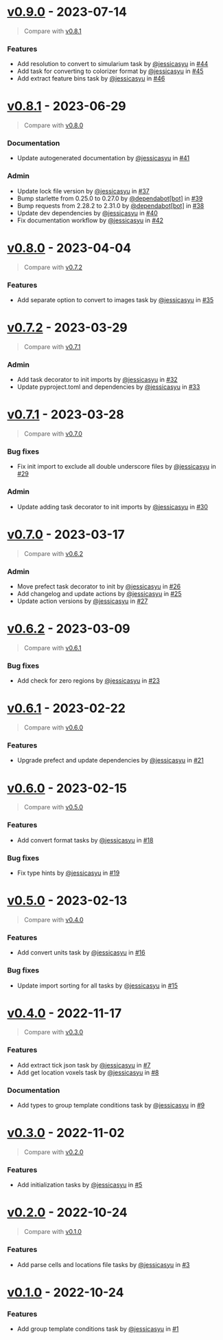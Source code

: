 # [v0.9.0](https://github.com/bagherilab/arcade-collection/releases/tag/v0.9.0) - 2023-07-14

> Compare with [v0.8.1](https://github.com/bagherilab/arcade-collection/compare/v0.8.1...v0.9.0)

### Features

- Add resolution to convert to simularium task by [@jessicasyu](https://github.com/jessicasyu) in [#44](https://github.com/bagherilab/arcade-collection/pull/44)
- Add task for converting to colorizer format by [@jessicasyu](https://github.com/jessicasyu) in [#45](https://github.com/bagherilab/arcade-collection/pull/45)
- Add extract feature bins task by [@jessicasyu](https://github.com/jessicasyu) in [#46](https://github.com/bagherilab/arcade-collection/pull/46)

# [v0.8.1](https://github.com/bagherilab/arcade-collection/releases/tag/v0.8.1) - 2023-06-29

> Compare with [v0.8.0](https://github.com/bagherilab/arcade-collection/compare/v0.8.0...v0.8.1)

### Documentation

- Update autogenerated documentation by [@jessicasyu](https://github.com/jessicasyu) in [#41](https://github.com/bagherilab/arcade-collection/pull/41)

### Admin

- Update lock file version by [@jessicasyu](https://github.com/jessicasyu) in [#37](https://github.com/bagherilab/arcade-collection/pull/37)
- Bump starlette from 0.25.0 to 0.27.0 by [@dependabot[bot]](https://github.com/dependabot[bot]) in [#39](https://github.com/bagherilab/arcade-collection/pull/39)
- Bump requests from 2.28.2 to 2.31.0 by [@dependabot[bot]](https://github.com/dependabot[bot]) in [#38](https://github.com/bagherilab/arcade-collection/pull/38)
- Update dev dependencies by [@jessicasyu](https://github.com/jessicasyu) in [#40](https://github.com/bagherilab/arcade-collection/pull/40)
- Fix documentation workflow by [@jessicasyu](https://github.com/jessicasyu) in [#42](https://github.com/bagherilab/arcade-collection/pull/42)

# [v0.8.0](https://github.com/bagherilab/arcade-collection/releases/tag/v0.8.0) - 2023-04-04

> Compare with [v0.7.2](https://github.com/bagherilab/arcade-collection/compare/v0.7.2...v0.8.0)

### Features

- Add separate option to convert to images task by [@jessicasyu](https://github.com/jessicasyu) in [#35](https://github.com/bagherilab/arcade-collection/pull/35)

# [v0.7.2](https://github.com/bagherilab/arcade-collection/releases/tag/v0.7.2) - 2023-03-29

> Compare with [v0.7.1](https://github.com/bagherilab/arcade-collection/compare/v0.7.1...v0.7.2)

### Admin

- Add task decorator to init imports by [@jessicasyu](https://github.com/jessicasyu) in [#32](https://github.com/bagherilab/arcade-collection/pull/32)
- Update pyproject.toml and dependencies by [@jessicasyu](https://github.com/jessicasyu) in [#33](https://github.com/bagherilab/arcade-collection/pull/33)

# [v0.7.1](https://github.com/bagherilab/arcade-collection/releases/tag/v0.7.1) - 2023-03-28

> Compare with [v0.7.0](https://github.com/bagherilab/arcade-collection/compare/v0.7.0...v0.7.1)

### Bug fixes

- Fix init import to exclude all double underscore files by [@jessicasyu](https://github.com/jessicasyu) in [#29](https://github.com/bagherilab/arcade-collection/pull/29)

### Admin

- Update adding task decorator to init imports by [@jessicasyu](https://github.com/jessicasyu) in [#30](https://github.com/bagherilab/arcade-collection/pull/30)

# [v0.7.0](https://github.com/bagherilab/arcade-collection/releases/tag/v0.7.0) - 2023-03-17

> Compare with [v0.6.2](https://github.com/bagherilab/arcade-collection/compare/v0.6.2...v0.7.0)

### Admin

- Move prefect task decorator to init by [@jessicasyu](https://github.com/jessicasyu) in [#26](https://github.com/bagherilab/arcade-collection/pull/26)
- Add changelog and update actions by [@jessicasyu](https://github.com/jessicasyu) in [#25](https://github.com/bagherilab/arcade-collection/pull/25)
- Update action versions by [@jessicasyu](https://github.com/jessicasyu) in [#27](https://github.com/bagherilab/arcade-collection/pull/27)

# [v0.6.2](https://github.com/bagherilab/arcade-collection/releases/tag/v0.6.2) - 2023-03-09

> Compare with [v0.6.1](https://github.com/bagherilab/arcade-collection/compare/v0.6.1...v0.6.2)

### Bug fixes

- Add check for zero regions by [@jessicasyu](https://github.com/jessicasyu) in [#23](https://github.com/bagherilab/arcade-collection/pull/23)

# [v0.6.1](https://github.com/bagherilab/arcade-collection/releases/tag/v0.6.1) - 2023-02-22

> Compare with [v0.6.0](https://github.com/bagherilab/arcade-collection/compare/v0.6.0...v0.6.1)

### Features

- Upgrade prefect and update dependencies by [@jessicasyu](https://github.com/jessicasyu) in [#21](https://github.com/bagherilab/arcade-collection/pull/21)

# [v0.6.0](https://github.com/bagherilab/arcade-collection/releases/tag/v0.6.0) - 2023-02-15

> Compare with [v0.5.0](https://github.com/bagherilab/arcade-collection/compare/v0.5.0...v0.6.0)

### Features

- Add convert format tasks by [@jessicasyu](https://github.com/jessicasyu) in [#18](https://github.com/bagherilab/arcade-collection/pull/18)

### Bug fixes

- Fix type hints by [@jessicasyu](https://github.com/jessicasyu) in [#19](https://github.com/bagherilab/arcade-collection/pull/19)

# [v0.5.0](https://github.com/bagherilab/arcade-collection/releases/tag/v0.5.0) - 2023-02-13

> Compare with [v0.4.0](https://github.com/bagherilab/arcade-collection/compare/v0.4.0...v0.5.0)

### Features

- Add convert units task by [@jessicasyu](https://github.com/jessicasyu) in [#16](https://github.com/bagherilab/arcade-collection/pull/16)

### Bug fixes

- Update import sorting for all tasks by [@jessicasyu](https://github.com/jessicasyu) in [#15](https://github.com/bagherilab/arcade-collection/pull/15)

# [v0.4.0](https://github.com/bagherilab/arcade-collection/releases/tag/v0.4.0) - 2022-11-17

> Compare with [v0.3.0](https://github.com/bagherilab/arcade-collection/compare/v0.3.0...v0.4.0)

### Features

- Add extract tick json task by [@jessicasyu](https://github.com/jessicasyu) in [#7](https://github.com/bagherilab/arcade-collection/pull/7)
- Add get location voxels task by [@jessicasyu](https://github.com/jessicasyu) in [#8](https://github.com/bagherilab/arcade-collection/pull/8)

### Documentation

- Add types to group template conditions task by [@jessicasyu](https://github.com/jessicasyu) in [#9](https://github.com/bagherilab/arcade-collection/pull/9)

# [v0.3.0](https://github.com/bagherilab/arcade-collection/releases/tag/v0.3.0) - 2022-11-02

> Compare with [v0.2.0](https://github.com/bagherilab/arcade-collection/compare/v0.2.0...v0.3.0)

### Features

- Add initialization tasks by [@jessicasyu](https://github.com/jessicasyu) in [#5](https://github.com/bagherilab/arcade-collection/pull/5)

# [v0.2.0](https://github.com/bagherilab/arcade-collection/releases/tag/v0.2.0) - 2022-10-24

> Compare with [v0.1.0](https://github.com/bagherilab/arcade-collection/compare/v0.1.0...v0.2.0)

### Features

- Add parse cells and locations file tasks by [@jessicasyu](https://github.com/jessicasyu) in [#3](https://github.com/bagherilab/arcade-collection/pull/3)

# [v0.1.0](https://github.com/bagherilab/arcade-collection/releases/tag/v0.1.0) - 2022-10-24

### Features

- Add group template conditions task by [@jessicasyu](https://github.com/jessicasyu) in [#1](https://github.com/bagherilab/arcade-collection/pull/1)
